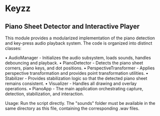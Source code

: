 # Keyzz

Piano Sheet Detector and Interactive Player 
--------------------------------------------------------
This module provides a modularized implementation of the piano detection and key-press audio
playback system. The code is organized into distinct classes:

  • AudioManager        - Initializes the audio subsystem, loads sounds, handles debouncing and playback.
  • PianoDetector       - Detects the piano sheet corners, piano keys, and dot positions.
  • PerspectiveTransformer
                        - Applies perspective transformation and provides point transformation utilities.
  • Stabilizer          - Provides stabilization logic so that the detected piano sheet remains consistent.
  • Visualizer          - Handles all drawing and overlay operations.
  • PianoApp            - The main application orchestrating capture, detection, stabilization, and interaction.
 
Usage:
    Run the script directly. The "sounds" folder must be available in the same directory as this file,
    containing the corresponding .wav files.